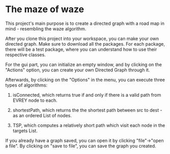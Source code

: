 # The maze of waze

This project's main purpose is to create a directed graph with a road map in mind - resembling the waze algorithm.

After you clone this project into your workspace, you can make your own directed graph. Make sure to download all the packages.
For each package, there will be a test package, where you can understand how to use their respective classes. 

For the gui part, you can initialize an empty window, and by clicking on the "Actions" option, 
you can create your own Directed Graph through it.

Afterwards, by clicking on the "Options" in the menu, you can execute three types of algorithms: 

1. isConnected, which returns true if and only if there is a valid path from EVREY node to each.

2. shortestPath, which returns the the shortest path between src to dest - as an ordered List of nodes.

3. TSP, which computes a relatively short path which visit each node in the targets List.

If you already have a graph saved, you can open it by clicking "file"->"open a file". By clicking on "save to file", you can save the 
graph you created.
